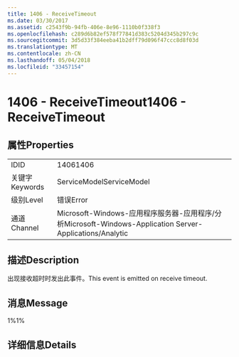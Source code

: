 ```yaml
---
title: 1406 - ReceiveTimeout
ms.date: 03/30/2017
ms.assetid: c2543f9b-94fb-406e-8e96-1110b0f338f3
ms.openlocfilehash: c289d6b82ef578f77841d383c5204d345b297c9c
ms.sourcegitcommit: 3d5d33f384eeba41b2dff79d096f47ccc8d8f03d
ms.translationtype: MT
ms.contentlocale: zh-CN
ms.lasthandoff: 05/04/2018
ms.locfileid: "33457154"
---
```

# <a name="1406---receivetimeout"></a><span data-ttu-id="92c13-102">1406 - ReceiveTimeout</span><span class="sxs-lookup"><span data-stu-id="92c13-102">1406 - ReceiveTimeout</span></span>
## <a name="properties"></a><span data-ttu-id="92c13-103">属性</span><span class="sxs-lookup"><span data-stu-id="92c13-103">Properties</span></span>  
  
|||  
|-|-|  
|<span data-ttu-id="92c13-104">ID</span><span class="sxs-lookup"><span data-stu-id="92c13-104">ID</span></span>|<span data-ttu-id="92c13-105">1406</span><span class="sxs-lookup"><span data-stu-id="92c13-105">1406</span></span>|  
|<span data-ttu-id="92c13-106">关键字</span><span class="sxs-lookup"><span data-stu-id="92c13-106">Keywords</span></span>|<span data-ttu-id="92c13-107">ServiceModel</span><span class="sxs-lookup"><span data-stu-id="92c13-107">ServiceModel</span></span>|  
|<span data-ttu-id="92c13-108">级别</span><span class="sxs-lookup"><span data-stu-id="92c13-108">Level</span></span>|<span data-ttu-id="92c13-109">错误</span><span class="sxs-lookup"><span data-stu-id="92c13-109">Error</span></span>|  
|<span data-ttu-id="92c13-110">通道</span><span class="sxs-lookup"><span data-stu-id="92c13-110">Channel</span></span>|<span data-ttu-id="92c13-111">Microsoft-Windows-应用程序服务器-应用程序/分析</span><span class="sxs-lookup"><span data-stu-id="92c13-111">Microsoft-Windows-Application Server-Applications/Analytic</span></span>|  
  
## <a name="description"></a><span data-ttu-id="92c13-112">描述</span><span class="sxs-lookup"><span data-stu-id="92c13-112">Description</span></span>  
 <span data-ttu-id="92c13-113">出现接收超时时发出此事件。</span><span class="sxs-lookup"><span data-stu-id="92c13-113">This event is emitted on receive timeout.</span></span>  
  
## <a name="message"></a><span data-ttu-id="92c13-114">消息</span><span class="sxs-lookup"><span data-stu-id="92c13-114">Message</span></span>  
 <span data-ttu-id="92c13-115">1%</span><span class="sxs-lookup"><span data-stu-id="92c13-115">1%</span></span>  
  
## <a name="details"></a><span data-ttu-id="92c13-116">详细信息</span><span class="sxs-lookup"><span data-stu-id="92c13-116">Details</span></span>
